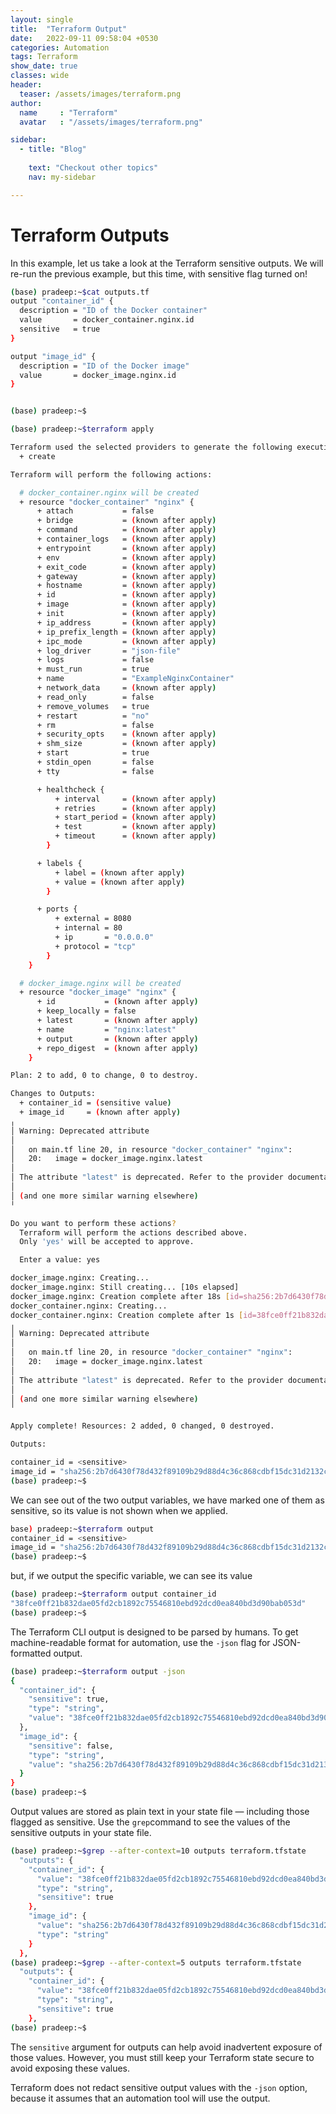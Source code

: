 ```yaml
---
layout: single
title:  "Terraform Output"
date:   2022-09-11 09:58:04 +0530
categories: Automation
tags: Terraform
show_date: true
classes: wide
header:
  teaser: /assets/images/terraform.png
author:
  name     : "Terraform"
  avatar   : "/assets/images/terraform.png"

sidebar:
  - title: "Blog"
   
    text: "Checkout other topics"
    nav: my-sidebar

---
```


# Terraform Outputs

In this example, let us take a look at the Terraform sensitive outputs.
We will re-run the previous example, but this time, with sensitive flag turned on!

```sh
(base) pradeep:~$cat outputs.tf 
output "container_id" {
  description = "ID of the Docker container"
  value       = docker_container.nginx.id
  sensitive   = true
}

output "image_id" {
  description = "ID of the Docker image"
  value       = docker_image.nginx.id
}


(base) pradeep:~$
```


```sh
(base) pradeep:~$terraform apply

Terraform used the selected providers to generate the following execution plan. Resource actions are indicated with the following symbols:
  + create

Terraform will perform the following actions:

  # docker_container.nginx will be created
  + resource "docker_container" "nginx" {
      + attach           = false
      + bridge           = (known after apply)
      + command          = (known after apply)
      + container_logs   = (known after apply)
      + entrypoint       = (known after apply)
      + env              = (known after apply)
      + exit_code        = (known after apply)
      + gateway          = (known after apply)
      + hostname         = (known after apply)
      + id               = (known after apply)
      + image            = (known after apply)
      + init             = (known after apply)
      + ip_address       = (known after apply)
      + ip_prefix_length = (known after apply)
      + ipc_mode         = (known after apply)
      + log_driver       = "json-file"
      + logs             = false
      + must_run         = true
      + name             = "ExampleNginxContainer"
      + network_data     = (known after apply)
      + read_only        = false
      + remove_volumes   = true
      + restart          = "no"
      + rm               = false
      + security_opts    = (known after apply)
      + shm_size         = (known after apply)
      + start            = true
      + stdin_open       = false
      + tty              = false

      + healthcheck {
          + interval     = (known after apply)
          + retries      = (known after apply)
          + start_period = (known after apply)
          + test         = (known after apply)
          + timeout      = (known after apply)
        }

      + labels {
          + label = (known after apply)
          + value = (known after apply)
        }

      + ports {
          + external = 8080
          + internal = 80
          + ip       = "0.0.0.0"
          + protocol = "tcp"
        }
    }

  # docker_image.nginx will be created
  + resource "docker_image" "nginx" {
      + id           = (known after apply)
      + keep_locally = false
      + latest       = (known after apply)
      + name         = "nginx:latest"
      + output       = (known after apply)
      + repo_digest  = (known after apply)
    }

Plan: 2 to add, 0 to change, 0 to destroy.

Changes to Outputs:
  + container_id = (sensitive value)
  + image_id     = (known after apply)
╷
│ Warning: Deprecated attribute
│ 
│   on main.tf line 20, in resource "docker_container" "nginx":
│   20:   image = docker_image.nginx.latest
│ 
│ The attribute "latest" is deprecated. Refer to the provider documentation for details.
│ 
│ (and one more similar warning elsewhere)
╵

Do you want to perform these actions?
  Terraform will perform the actions described above.
  Only 'yes' will be accepted to approve.

  Enter a value: yes

docker_image.nginx: Creating...
docker_image.nginx: Still creating... [10s elapsed]
docker_image.nginx: Creation complete after 18s [id=sha256:2b7d6430f78d432f89109b29d88d4c36c868cdbf15dc31d2132ceaa02b993763nginx:latest]
docker_container.nginx: Creating...
docker_container.nginx: Creation complete after 1s [id=38fce0ff21b832dae05fd2cb1892c75546810ebd92dcd0ea840bd3d90bab053d]
╷
│ Warning: Deprecated attribute
│ 
│   on main.tf line 20, in resource "docker_container" "nginx":
│   20:   image = docker_image.nginx.latest
│ 
│ The attribute "latest" is deprecated. Refer to the provider documentation for details.
│ 
│ (and one more similar warning elsewhere)
╵

Apply complete! Resources: 2 added, 0 changed, 0 destroyed.

Outputs:

container_id = <sensitive>
image_id = "sha256:2b7d6430f78d432f89109b29d88d4c36c868cdbf15dc31d2132ceaa02b993763nginx:latest"
(base) pradeep:~$
```

We can see out of the two output variables, we have marked one of them as sensitive, so its value is not shown when we applied.

```sh
base) pradeep:~$terraform output
container_id = <sensitive>
image_id = "sha256:2b7d6430f78d432f89109b29d88d4c36c868cdbf15dc31d2132ceaa02b993763nginx:latest"
(base) pradeep:~$
```

but, if we output the specific variable, we can see its value

```sh
(base) pradeep:~$terraform output container_id
"38fce0ff21b832dae05fd2cb1892c75546810ebd92dcd0ea840bd3d90bab053d"
(base) pradeep:~$
```

The Terraform CLI output is designed to be parsed by humans. To get machine-readable format for automation, use the `-json` flag for JSON-formatted output.

```sh
(base) pradeep:~$terraform output -json             
{
  "container_id": {
    "sensitive": true,
    "type": "string",
    "value": "38fce0ff21b832dae05fd2cb1892c75546810ebd92dcd0ea840bd3d90bab053d"
  },
  "image_id": {
    "sensitive": false,
    "type": "string",
    "value": "sha256:2b7d6430f78d432f89109b29d88d4c36c868cdbf15dc31d2132ceaa02b993763nginx:latest"
  }
}
(base) pradeep:~$
```



Output values are stored as plain text in your state file — including those flagged as sensitive. Use the `grep`command to see the values of the sensitive outputs in your state file.

```sh
(base) pradeep:~$grep --after-context=10 outputs terraform.tfstate
  "outputs": {
    "container_id": {
      "value": "38fce0ff21b832dae05fd2cb1892c75546810ebd92dcd0ea840bd3d90bab053d",
      "type": "string",
      "sensitive": true
    },
    "image_id": {
      "value": "sha256:2b7d6430f78d432f89109b29d88d4c36c868cdbf15dc31d2132ceaa02b993763nginx:latest",
      "type": "string"
    }
  },
(base) pradeep:~$grep --after-context=5 outputs terraform.tfstate
  "outputs": {
    "container_id": {
      "value": "38fce0ff21b832dae05fd2cb1892c75546810ebd92dcd0ea840bd3d90bab053d",
      "type": "string",
      "sensitive": true
    },
(base) pradeep:~$
```



The `sensitive` argument for outputs can help avoid inadvertent exposure of those values. However, you must still keep your Terraform state secure to avoid exposing these values.

Terraform does not redact sensitive output values with the `-json` option, because it assumes that an automation tool will use the output.